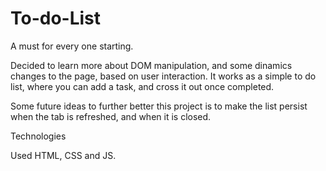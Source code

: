 # To-do-List
A must for every one starting. 

Decided to learn more about DOM manipulation, and some dinamics changes to the page, based on user interaction.
It works as a simple to do list, where you can add a task, and cross it out once completed.

Some future ideas to further better this project is to make the list persist when the tab is refreshed, and when it is closed.

Technologies

Used HTML, CSS and JS.
